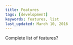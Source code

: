 ```yaml
---
title: Features
tags: [development]
keywords: features, list
last_updated: March 10, 2016
---
```


Complete list of features?
